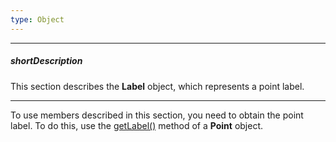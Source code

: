 ```yaml
---
type: Object
---
```

---
##### shortDescription
This section describes the **Label** object, which represents a point label.

---
To use members described in this section, you need to obtain the point label. To do this, use the [getLabel()](/api-reference/20%20Data%20Visualization%20Widgets/BaseChart/7%20Chart%20Elements/Point/3%20Methods/getLabel().md '/Documentation/ApiReference/Data_Visualization_Widgets/dxChart/Chart_Elements/Point/Methods/#getLabel') method of a **Point** object.
